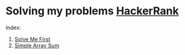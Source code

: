 # Solving my problems [HackerRank](https://www.hackerrank.com)

Index:
1. [Solve Me First](./solve_me_first/smf.py)
2. [Simple Array Sum](simple_array_sum/sam.py)